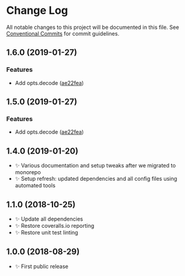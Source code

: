 # Change Log

All notable changes to this project will be documented in this file.
See [Conventional Commits](https://conventionalcommits.org) for commit guidelines.

## 1.6.0 (2019-01-27)


### Features

* Add opts.decode ([ae22fea](https://bitbucket.org/codsen/codsen/src/master/packages/string-fix-broken-named-entities/commits/ae22fea))





## 1.5.0 (2019-01-27)


### Features

* Add opts.decode ([ae22fea](https://bitbucket.org/codsen/codsen/src/master/packages/string-fix-broken-named-entities/commits/ae22fea))





## 1.4.0 (2019-01-20)

- ✨ Various documentation and setup tweaks after we migrated to monorepo
- ✨ Setup refresh: updated dependencies and all config files using automated tools

## 1.1.0 (2018-10-25)

- ✨ Update all dependencies
- ✨ Restore coveralls.io reporting
- ✨ Restore unit test linting

## 1.0.0 (2018-08-29)

- ✨ First public release
